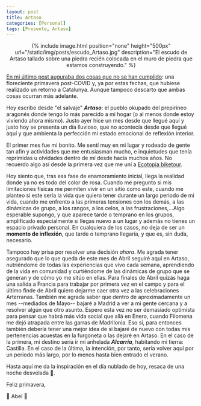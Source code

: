```yaml
---
layout: post
title: Artaso
categories: [Personal]
tags: [Presente, Artaso]
---
```


<center>
{% include image.html position="none" height="500px" url="/static/img/posts/escudo_Artaso.jpg" description="El escudo de Artaso tallado sobre una piedra recién colocada en el muro de piedra que estamos construyendo." %}
</center>

[En mi último post auguraba dos cosas que no se han cumplido](/nomada-emocional.html): una floreciente primavera post-COVID y, ya por estas fechas, que hubiese realizado un retorno a Catalunya. Aunque tampoco descarto que ambas cosas ocurran más adelante.

Hoy escribo desde "el salvaje" **_Artaso_**: el pueblo okupado del prepirineo aragonés donde tengo lo más parecido a mi hogar (o al menos donde estoy viviendo ahora mismo). Justo ayer hice un mes desde que llegué aquí y justo hoy se presenta un día lluvioso, que no acontecía desde que llegué aquí y que ambienta la perfección mi estado emocional de reflexión interior.

El primer mes fue mi bonito. Me sentí muy en mi lugar y rodeado de gente tan afin y actividades que me entusiasman mucho, e inquietudes que tenía reprimidas u olvidades dentro de mí desde hacía muchos años. No recuerdo algo así desde la primera vez que me uní a [Ecotopia biketour](https://www.ecotopiabiketour.net/).

Hoy siento que, tras esa fase de enamoramiento inicial, llega la realidad donde ya no es todo del color de rosa. Cuando me pregunto si mis limitaciones físicas me permiten vivir en un sitio como este, cuando me planteo si este sería la vida que quiero tener durante un largo periodo de mi vida, cuando me enfrento a las primeras tensiones con los demás, a las dinámicas de grupo, a los rangos, a los celos, a las frustraciones,...Algo esperable supongo, y que aparece tarde o temprano en los grupos, amplificado especialmente si llegas nuevo a un lugar y además no tienes un espacio privado personal. En cualquiera de los casos, no deja de ser un **momento de inflexión**, que tarde o temprano llegaría, y que es, sin duda, necesario.

Tampoco hay prisa por resolver una decisión _ahora_. Me agrada tener asegurado que lo que queda de este mes de Abril seguiré aquí en Artaso, nutriéndome de todas las experiencias que vivo cada semana, aprendiendo de la vida en comunidad y curtiéndome de las dinámicas de grupo que se generan y de cómo yo me sitúo en ellas. Para finales de Abril quizás haga una salida a Francia para trabajar por primera vez en el campo y para el último finde de Abril quiero dejarme caer otra vez a las celebraciones Arterranas. También me agrada saber que dentro de aproximadamente un mes --mediados de Mayo-- bajaré a Madrid a ver a mi gente cercana y a resolver algún que otro asunto. Espero esta vez no ser demasiado optimista para pensar que habrá más vida social que allá en Enero, cuando Filomena me dejó atrapada entre las garras de Madrilonia. Eso sí, para entonces también debería tener una mejor idea de si bajaré de nuevo con todas mis pertenencias acuestas en la furgoneta o las dejaré en Artaso. En el caso de la primera, mi destino sería ir mi anhelada **_Alcarria_**, habitando mi tierra: Castilla. En el caso de la última, la intención, por tanto, sería volver aquí por un periodo más largo, por lo menos hasta bien entrado el verano.

Hasta aquí me da la inspiración en el día nublado de hoy, resaca de una noche desvelada 🌃.

Feliz primavera,

🍃    Abel 🧙
